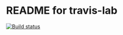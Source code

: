 # README for travis-lab
[![Build status](https://travis-ci.org/eloirodriguezgaxas/travislab.svg?master)](https://travis-ci.org/eloirodriguezgaxas)

